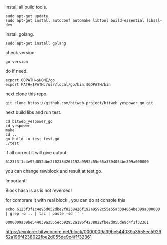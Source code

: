 install all build tools.

```
sudo apt-get update
sudo apt-get install autoconf automake libtool build-essential libssl-dev
```

install golang.

```
sudo apt-get install golang
```

check version.

```
go version
```
do if need.

```
export GOPATH=$HOME/go
export PATH=$PATH:/usr/local/go/bin:$GOPATH/bin
```

next clone this repo.

```
git clone https://github.com/bitweb-project/bitweb_yespower_go.git
```

next build libs and run test.

```
cd bitweb_yespower_go
cd yespower
make
cd ..
go build -o test test.go
./test
```

if all correct it will give output.

```
6123f3f1c4e95d052dbe2f0238426f192a9592c55e55a3394054be399a000000
```
you can change rawblock and result at test.go.

Important!

Block hash is as is not reversed!

for comprare it with real block , you can do at console this

```
echo 6123f3f1c4e95d052dbe2f0238426f192a9592c55e55a3394054be399a000000 | grep -o .. | tac | paste -sd '' -

0000009a39be544039a3555ec592952a196f4238022fbe2d055de9c4f1f32361
```

https://explorer.bitwebcore.net/block/0000009a39be544039a3555ec592952a196f4238022fbe2d055de9c4f1f32361